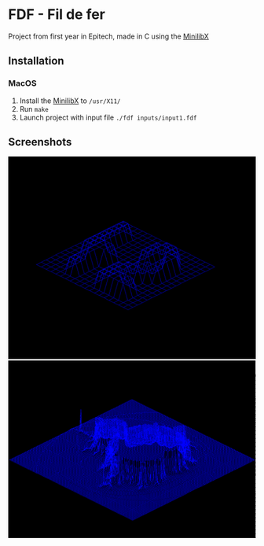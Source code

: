 # FDF - Fil de fer

Project from first year in Epitech, made in C using the [MinilibX](https://github.com/42Paris/minilibx-linux)

## Installation

### MacOS

1. Install the [MinilibX](https://github.com/42Paris/minilibx-linux) to `/usr/X11/`
2. Run `make`
3. Launch project with input file `./fdf inputs/input1.fdf`

## Screenshots

![input2](screenshots/input2.png)
![input3](screenshots/input3.png)
